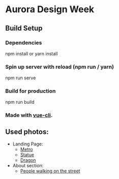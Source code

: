 # Aurora Design Week

## Build Setup

### Dependencies
npm install or yarn install

### Spin up server with reload (npm run / yarn)
npm run serve

### Build for production
npm run build

### Made with [vue-cli](https://cli.vuejs.org/).

## Used photos:
* Landing Page:
    * [Metro](https://unsplash.com/photos/4XIUmOxP2xQ)
    * [Statue](https://unsplash.com/photos/iTO_Hi-i7Lk)
    * [Dragon](https://unsplash.com/photos/qKeNO57OxWo)
* About section:
    * [People walking on the street](https://unsplash.com/photos/C45XqxDRdbU)
